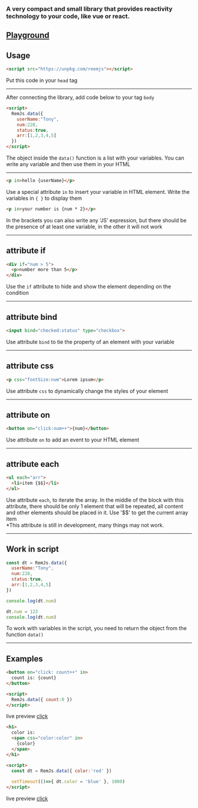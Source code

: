### **A very compact and small library that provides reactivity technology to your code, like vue or react.**
## [Playground](https://codesandbox.io/s/sharp-bas-o8gzju?file=/index.html)
## Usage
```html
<script src="https://unpkg.com/reemjs"></script>
```
Put this code in your `head` tag
***
After connecting the library, add code below to your tag `body`
```html
<script>
  RemJs.data({
    userName:"Tony",
    num:228,
    status:true,
    arr:[1,2,3,4,5]
  })
</script>
```
The object inside the `data()` function is a list with your variables. You can write any variable and then use them in your HTML
***









```html
<p in>hello {userName}</p>
```
Use a special attribute `in` to insert your variable in HTML element. Write the variables in `{ }` to display them

```html
<p in>your number is {num * 2}</p>
```
In the brackets you can also write any 'JS' expression, but there should be the presence of at least one variable, in the other it will not work
***










## attribute if
```html
<div if="num > 5">
  <p>number more than 5</p>
</div>
```
Use the `if` attribute to hide and show the element depending on the condition
***
## attribute bind
```html
<input bind="checked:status" type="checkbox">
```
Use attribute `bind` to tie the property of an element with your variable
***
## attribute css
```html
<p css="fontSize:num">Lorem ipsum</p>
```
Use attribute `css` to dynamically change the styles of your element
***
## attribute on
```html
<button on="click:num++">{num}</button>
```
Use attribute `on` to add an event to your HTML element
***
## attribute each
```html
<ul each="arr">
  <li>item {$$}</li>
</ul>
```
Use attribute `each`, to iterate the array. In the middle of the block with this attribute, there should be only 1 element that will be repeated, all content and other elements should be placed in it. Use '$$' to get the current array item
<br>
*This attribute is still in development, many things may not work.
***
## Work in script
```js
const dt = RemJs.data({
  userName:"Tony",
  num:228,
  status:true,
  arr:[1,2,3,4,5]
})

console.log(dt.num)

dt.num = 123
console.log(dt.num)
```
To work with variables in the script, you need to return the object from the function `data()`

****








## Examples


```html
<button on="click: count++" in>
  count is: {count}
</button>

<script>
  RemJs.data({ count:0 })
</script>
```
live preview [click](https://remjs.netlify.app/tests/1)



```html
<h1>
  color is:
  <span css="color:color" in>
    {color}
  </span>
</h1>

<script> 
  const dt = RemJs.data({ color:'red' })
    
  setTimeout(()=>{ dt.color = 'blue' }, 1000)
</script>
```
live preview [click](https://remjs.netlify.app/tests/2)
